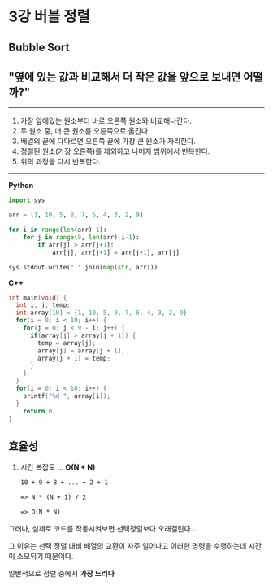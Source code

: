 # 3강 버블 정렬

## Bubble Sort

## "옆에 있는 값과 비교해서 더 작은 값을 앞으로 보내면 어떨까?"

---

1. 가장 앞에있는 원소부터 바로 오른쪽 원소와 비교해나간다.
2. 두 원소 중, 더 큰 원소를 오른쪽으로 옮긴다.
3. 배열의 끝에 다다르면 오른쪽 끝에 가장 큰 원소가 자리한다.
4. 정렬된 원소(가장 오른쪽)를 제외하고 나머지 범위에서 반복한다.
5. 위의 과정을 다시 반복한다.

---

**Python**

```python
import sys

arr = [1, 10, 5, 8, 7, 6, 4, 3, 2, 9]

for i in range(len(arr)-1):
    for j in range(0, len(arr)-i-1):
        if arr[j] > arr[j+1]:
            arr[j], arr[j+1] = arr[j+1], arr[j]

sys.stdout.write(" ".join(map(str, arr)))
```

**C++**

```C++
int main(void) {
  int i, j, temp;
  int array[10] = {1, 10, 5, 8, 7, 6, 4, 3, 2, 9}
  for(i = 0; i < 10; i++) {
    for(j = 0; j < 9 - i; j++) {
      if(array[j] > array[j + 1]) {
        temp = array[j];
        array[j] = array[j + 1];
        array[j + 1] = temp;
      }
    }
  }
  for(i = 0; i < 10; i++) {
    printf("%d ", array[i]);
  }
	return 0;
}
```



## 효율성

1. 시간 복잡도 ... **O(N * N)**

   ```markdown
   10 + 9 + 8 + ... + 2 + 1
   
   => N * (N + 1) / 2
   
   => O(N * N)
   ```



그러나, 실제로 코드를 작동시켜보면 선택정렬보다 오래걸린다...

그 이유는 선택 정렬 대비 배열의 교환이 자주 일어나고 이러한 명령을 수행하는데 시간이 소모되기 때문이다.

일반적으로 정렬 중에서 **가장 느리다**

